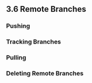 
#

## 3.6 Remote Branches

### Pushing

### Tracking Branches

### Pulling

### Deleting Remote Branches



